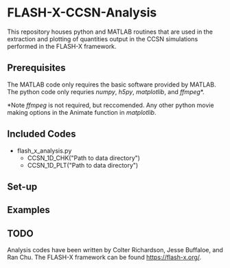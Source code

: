 # FLASH-X-CCSN-Analysis
This repository houses python and MATLAB routines that are used in the extraction and plotting of quantities output in the CCSN simulations performed in the FLASH-X framework.

## Prerequisites
The MATLAB code only requires the basic software provided by MATLAB.
The python code only requries *numpy*, *h5py*, *matplotlib*, and *ffmpeg**.

*Note *ffmpeg* is not required, but reccomended. Any other python movie making options in the Animate function in *matplotlib*. 

## Included Codes

* flash_x_analysis.py
  * CCSN_1D_CHK("Path to data directory")
  * CCSN_1D_PLT("Path to data directory")


## Set-up

## Examples

## TODO

Analysis codes have been written by Colter Richardson, Jesse Buffaloe, and Ran Chu.
The FLASH-X framework can be found https://flash-x.org/.
